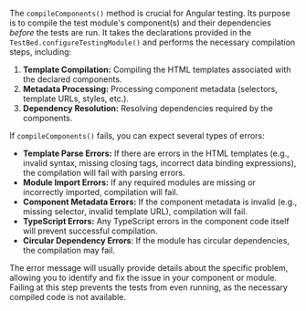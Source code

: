 The `compileComponents()` method is crucial for Angular testing. Its purpose is to compile the test module's component(s) and their dependencies *before* the tests are run. It takes the declarations provided in the `TestBed.configureTestingModule()` and performs the necessary compilation steps, including:

1. **Template Compilation:** Compiling the HTML templates associated with the declared components.
2. **Metadata Processing:** Processing component metadata (selectors, template URLs, styles, etc.).
3. **Dependency Resolution:** Resolving dependencies required by the components.

If `compileComponents()` fails, you can expect several types of errors:

*   **Template Parse Errors:**  If there are errors in the HTML templates (e.g., invalid syntax, missing closing tags, incorrect data binding expressions), the compilation will fail with parsing errors.
*   **Module Import Errors:** If any required modules are missing or incorrectly imported, compilation will fail.
*   **Component Metadata Errors:** If the component metadata is invalid (e.g., missing selector, invalid template URL), compilation will fail.
*   **TypeScript Errors:** Any TypeScript errors in the component code itself will prevent successful compilation.
*   **Circular Dependency Errors**: If the module has circular dependencies, the compilation may fail.

The error message will usually provide details about the specific problem, allowing you to identify and fix the issue in your component or module.  Failing at this step prevents the tests from even running, as the necessary compiled code is not available.